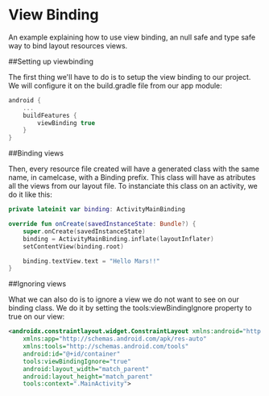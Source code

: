 # View Binding

An example explaining how to use view binding, an null safe and type safe way to bind layout resources views.

##Setting up viewbinding

The first thing we'll have to do is to setup the view binding to our project. We will configure it on the build.gradle file from our app module:

```kotlin
android {
    ...
    buildFeatures {
        viewBinding true
    }
}
```

##Binding views

Then, every resource file created will have a generated class with the same name, in camelcase, with a Binding prefix. This class will have as atributes all the views from our layout file. To instanciate this class on an activity, we do it like this:

```kotlin
private lateinit var binding: ActivityMainBinding

override fun onCreate(savedInstanceState: Bundle?) {
    super.onCreate(savedInstanceState)
    binding = ActivityMainBinding.inflate(layoutInflater)
    setContentView(binding.root)

    binding.textView.text = "Hello Mars!!"
}
```

##Ignoring views

What we can also do is to ignore a view we do not want to see on our binding class. We do it by setting the tools:viewBindingIgnore property to true on our view:

```xml
<androidx.constraintlayout.widget.ConstraintLayout xmlns:android="http://schemas.android.com/apk/res/android"
    xmlns:app="http://schemas.android.com/apk/res-auto"
    xmlns:tools="http://schemas.android.com/tools"
    android:id="@+id/container"
    tools:viewBindingIgnore="true"
    android:layout_width="match_parent"
    android:layout_height="match_parent"
    tools:context=".MainActivity">
```
